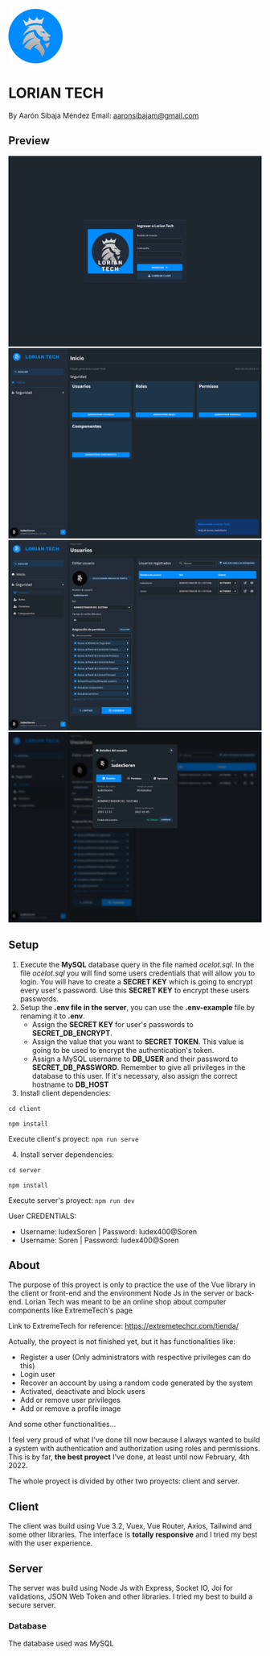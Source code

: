 ![LORIAN TECH logo](/logo-sshs-2.svg)
# LORIAN TECH
By Aarón Sibaja Méndez
Email: aaronsibajam@gmail.com

## Preview

![Login-Preview](/login-preview.png)
![Dashboard-Preview](/dashboard-preview.png)
![User-Dashboard-Preview](/user-dashboard-preview.png)
![User-Dashboard-Details-Preview](/user-dashboard-details-preview.png)

## Setup

1. Execute the **MySQL** database query in the file named *ocelot.sql*.
In the file *ocelot.sql* you will find some users credentials that will allow you to login. You will have to create a **SECRET KEY** which is going to encrypt every user's password. Use this **SECRET KEY** to encrypt these users passwords.
2. Setup the **.env file in the server**, you can use the **.env-example** file by renaming it to **.env**.
    - Assign the **SECRET KEY** for user's passwords to **SECRET_DB_ENCRYPT**.
    - Assign the value that you want to **SECRET TOKEN**. This value is going to be used to encrypt the authentication's token.
    - Assign a MySQL username to **DB_USER** and their password to **SECRET_DB_PASSWORD**.  Remember to give all privileges in the database to this user. If it's necessary, also assign the correct hostname to **DB_HOST**
3. Install client dependencies:
```
cd client
```
```
npm install
```
Execute client's proyect: ```npm run serve```

4. Install server dependencies:
```
cd server
```
```
npm install
```
Execute server's proyect: ```npm run dev```

User CREDENTIALS:
- Username: IudexSoren | Password: Iudex400@Soren
- Username: Soren | Password: Iudex400@Soren

## About

The purpose of this proyect is only to practice the use of the Vue library in the client or front-end and the environment Node Js in the server or back-end.
Lorian Tech was meant to be an online shop about computer components like ExtremeTech's page

Link to ExtremeTech for reference: https://extremetechcr.com/tienda/

Actually, the proyect is not finished yet, but it has functionalities like:

- Register a user (Only administrators with respective privileges can do this)
- Login user
- Recover an account by using a random code generated by the system
- Activated, deactivate and block users
- Add or remove user privileges
- Add or remove a profile image

And some other functionalities...


I feel very proud of what I've done till now because I always wanted to build a system with authentication and authorization using roles and permissions. This is by far, **the best proyect** I've done, at least until now February, 4th 2022.


The whole proyect is divided by other two proyects: client and server.

## Client

The client was build using Vue 3.2, Vuex, Vue Router, Axios, Tailwind and some other libraries. The interface is **totally responsive** and I tried my best with the user experience.

## Server

The server was build using Node Js with Express, Socket IO, Joi for validations, JSON Web Token and other libraries. I tried my best to build a secure server.

### Database

The database used was MySQL